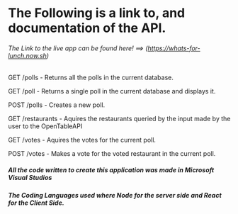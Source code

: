 
# The Following is a link to, and documentation of the API.

###### The Link to the live app can be found here! ==> (https://whats-for-lunch.now.sh) 




GET /polls - Returns all the polls in the current database.

GET /poll  -  Returns a single poll in the current database and displays it.

POST /polls - Creates a new poll.

GET /restaurants - Aquires the restaurants queried by the input made by the user to the OpenTableAPI

GET /votes - Aquires the votes for the current poll.

POST /votes - Makes a vote for the voted restaurant in the current poll.






##### All the code written to create this application was made in Microsoft Visual Studios

##### The Coding Languages used where Node for the server side and React for the Client Side. 
